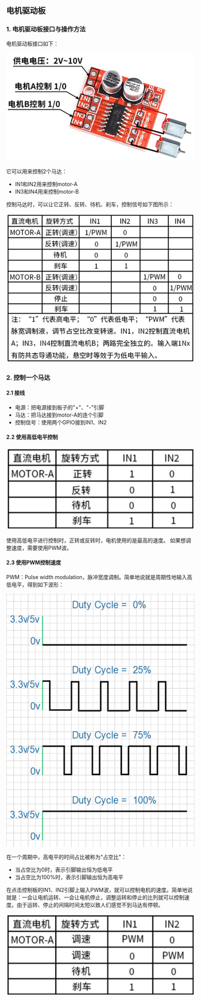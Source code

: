 ## 电机驱动板

### 1. 电机驱动板接口与操作方法

电机驱动板接口如下：

![image-20210403182805644](pic/02_GPIO类电路/18_motor_control_board.png)

它可以用来控制2个马达：

* IN1和IN2用来控制motor-A
* IN3和IN4用来控制motor-B

控制马达时，可以让它正转、反转、待机、刹车，控制信号如下图所示：

![image-20210403183043546](pic/02_GPIO类电路/19_motor_true_value.png)



### 2. 控制一个马达

#### 2.1 接线

* 电源：把电源接到板子的"+"、"-"引脚
* 马达：把马达接到motor-A的连个引脚
* 控制信号：使用两个GPIO接到IN1、IN2

#### 2.2 使用高低电平控制

![image-20210403185148523](pic/02_GPIO类电路/20_motor_true_value_gpio.png)

使用高低电平进行控制时，正转或反转时，电机使用的是最高的速度。
如果想调整速度，需要使用PWM波。



#### 2.3 使用PWM控制速度

PWM：Pulse width modulation，脉冲宽度调制。简单地说就是周期性地输入高低电平，得到如下波形：

![image-20210403190953106](pic/02_GPIO类电路/21_pwm.png)

在一个周期中，高电平的时间占比被称为"占空比"：

* 当占空比为0时，表示引脚输出恒为低电平
* 当占空比为100%时，表示引脚输出恒为高电平



在点击控制板的IN1、IN2引脚上输入PWM波，就可以控制电机的速度。简单地说就是：一会让电机运转、一会让电机停止，调整运转和停止的比列就可以控制速度。由于运转、停止的间隔时间太短以致人们感觉不到马达有停顿。

![image-20210403191529344](pic/02_GPIO类电路/22_motor_true_value_pwm.png)